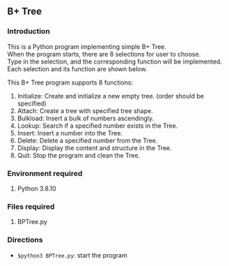 ## B+ Tree

### Introduction
This is a Python program implementing simple B+ Tree. <br>
When the program starts, there are 8 selections for user to choose. <br>
Type in the selection, and the corresponding function will be implemented. <br>
Each selection and its function are shown below. <br>

This B+ Tree program supports 8 functions:
1. Initialize: Create and initialize a new empty tree. (order should be specified)
2. Attach: Create a tree with specified tree shape.
3. Bulkload: Insert a bulk of numbers ascendingly.
4. Lookup: Search if a specified number exists in the Tree.
5. Insert: Insert a number into the Tree.
6. Delete: Delete a specified number from the Tree.
7. Display: Display the content and structure in the Tree.
8. Quit: Stop the program and clean the Tree. <br>

### Environment required
1. Python 3.8.10

### Files required
1. BPTree.py

### Directions
* `$python3 BPTree.py`: start the program
